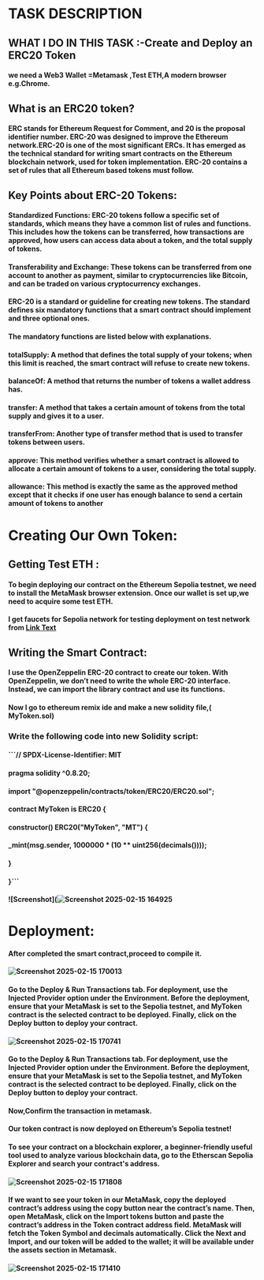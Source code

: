 # TASK DESCRIPTION
## WHAT I DO IN THIS TASK :-Create and Deploy an ERC20 Token
#### we need a Web3 Wallet =Metamask ,Test ETH,A modern browser e.g.Chrome.
## What is an ERC20 token?
#### ERC stands for Ethereum Request for Comment, and 20 is the proposal identifier number. ERC-20 was designed to improve the Ethereum network.ERC-20 is one of the most significant ERCs. It has emerged as the technical standard for writing smart contracts on the Ethereum blockchain network, used for token implementation. ERC-20 contains a set of rules that all Ethereum based tokens must follow.
## Key Points about ERC-20 Tokens:
#### Standardized Functions: ERC-20 tokens follow a specific set of standards, which means they have a common list of rules and functions. This includes how the tokens can be transferred, how transactions are approved, how users can access data about a token, and the total supply of tokens.
#### Transferability and Exchange: These tokens can be transferred from one account to another as payment, similar to cryptocurrencies like Bitcoin, and can be traded on various cryptocurrency exchanges.
#### ERC-20 is a standard or guideline for creating new tokens. The standard defines six mandatory functions that a smart contract should implement and three optional ones.
#### The mandatory functions are listed below with explanations.
#### totalSupply: A method that defines the total supply of your tokens; when this limit is reached, the smart contract will refuse to create new tokens.
#### balanceOf: A method that returns the number of tokens a wallet address has.
#### transfer: A method that takes a certain amount of tokens from the total supply and gives it to a user.
#### transferFrom: Another type of transfer method that is used to transfer tokens between users.
#### approve: This method verifies whether a smart contract is allowed to allocate a certain amount of tokens to a user, considering the total supply.
#### allowance: This method is exactly the same as the approved method except that it checks if one user has enough balance to send a certain amount of tokens to another
# Creating Our Own Token:
## Getting Test ETH :
#### To begin deploying our contract on the Ethereum Sepolia testnet, we need to install the MetaMask browser extension. Once our wallet is set up,we need to acquire some test ETH.
#### I get faucets for Sepolia network for testing deployment on test network from [Link Text](https://cloud.google.com/application/web3/faucet)
## Writing the Smart Contract:
#### I use the OpenZeppelin ERC-20 contract to create our token. With OpenZeppelin, we don’t need to write the whole ERC-20 interface. Instead, we can import the library contract and use its functions.
#### Now I go to ethereum remix ide and make a new solidity file,( MyToken.sol)
### Write the following code into new Solidity script:
#### ```// SPDX-License-Identifier: MIT
#### pragma solidity ^0.8.20;
#### import "@openzeppelin/contracts/token/ERC20/ERC20.sol";
#### contract MyToken is ERC20 {
####    constructor() ERC20("MyToken", "MT") {
####        _mint(msg.sender, 1000000 * (10 ** uint256(decimals())));
####    }
#### }```
#### ![Screenshot](![Screenshot 2025-02-15 164925](https://github.com/user-attachments/assets/5a704391-45b2-404a-9bcb-7ef89e6e8f5c)
# Deployment:
#### After completed the smart contract,proceed to compile it.
#### ![Screenshot 2025-02-15 170013](https://github.com/user-attachments/assets/02f8e164-5790-4a9c-9edc-ed088c2bca42)
#### Go to the Deploy & Run Transactions tab. For deployment, use the Injected Provider option under the Environment. Before the deployment, ensure that your MetaMask is set to the Sepolia testnet, and MyToken contract is the selected contract to be deployed. Finally, click on the Deploy button to deploy your contract.
#### ![Screenshot 2025-02-15 170741](https://github.com/user-attachments/assets/a7b7eab2-bfaf-493d-99bb-6c0579d2e52b)
####  Go to the Deploy & Run Transactions tab. For deployment, use the Injected Provider option under the Environment. Before the deployment, ensure that your MetaMask is set to the Sepolia testnet, and MyToken contract is the selected contract to be deployed. Finally, click on the Deploy button to deploy your contract.
#### Now,Confirm the transaction in metamask.
#### Our token contract is now deployed on Ethereum’s Sepolia testnet!
#### To see your contract on a blockchain explorer, a beginner-friendly useful tool used to analyze various blockchain data, go to the Etherscan Sepolia Explorer and search your contract's address.
#### ![Screenshot 2025-02-15 171808](https://github.com/user-attachments/assets/f56f88b4-c9e5-4355-8d43-586e70b7455c)
#### If we want to see your token in our MetaMask, copy the deployed contract’s address using the copy button near the contract’s name. Then, open MetaMask, click on the Import tokens button and paste the contract’s address in the Token contract address field. MetaMask will fetch the Token Symbol and decimals automatically. Click the Next and Import, and our token will be added to the wallet; it will be available under the assets section in Metamask.
#### ![Screenshot 2025-02-15 171410](https://github.com/user-attachments/assets/a978fd8e-f13f-4ecf-b541-dd49a73eebb2)




































